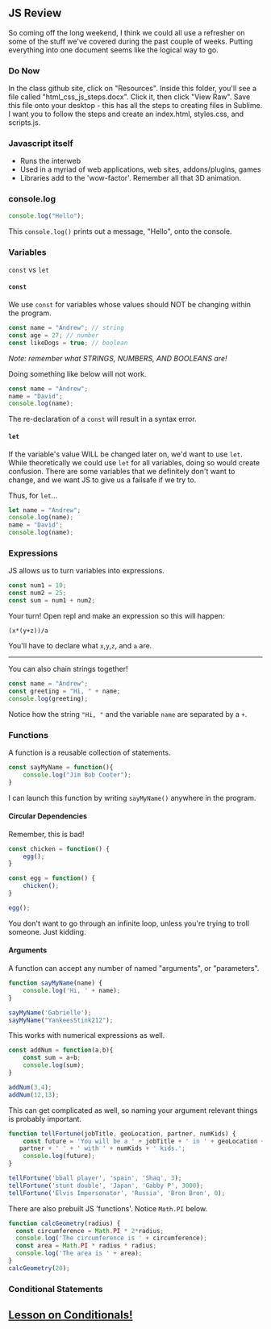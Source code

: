 ## JS Review

So coming off the long weekend, I think we could all use a refresher on some of the stuff we've covered during the past couple of weeks.  Putting everything into one document seems like the logical way to go.  

### Do Now 

In the class github site, click on "Resources".  Inside this folder, you'll see a file called "html_css_js_steps.docx".  Click it, then click "View Raw".  Save this file onto your desktop - this has all the steps to creating files in Sublime.  I want you to follow the steps and create an index.html, styles.css, and scripts.js.   

### Javascript itself

- Runs the interweb
- Used in a myriad of web applications, web sites, addons/plugins, games
- Libraries add to the 'wow-factor'.  Remember all that 3D animation.

### console.log

```js
console.log("Hello");
```

This `console.log()` prints out a message, "Hello", onto the console.

### Variables

`const` vs `let`

#### `const`

We use `const` for variables whose values should NOT be changing within the program.

```js
const name = "Andrew"; // string
const age = 27; // number
const likeDogs = true; // boolean
```

*Note: remember what STRINGS, NUMBERS, AND BOOLEANS are!*

Doing something like below will not work.

```js
const name = "Andrew";
name = "David";
console.log(name);
```

The re-declaration of a `const` will result in a syntax error.

#### `let`

If the variable's value WILL be changed later on, we'd want to use `let`.  While theoretically we could use `let` for all variables, doing so would create confusion.  There are some variables that we definitely don't want to change, and we want JS to give us a failsafe if we try to.

Thus, for `let`...

```js
let name = "Andrew";
console.log(name);
name = "David";
console.log(name);
```

### Expressions

JS allows us to turn variables into expressions.

```js
const num1 = 10;
const num2 = 25;
const sum = num1 + num2;
```

Your turn!  Open repl and make an expression so this will happen:

`(x*(y+z))/a`

You'll have to declare what `x`,`y`,`z`, and `a` are.

<hr>

You can also chain strings together!

```js
const name = "Andrew";
const greeting = "Hi, " + name;
console.log(greeting);
```

Notice how the string `"Hi, "` and the variable `name` are separated by a `+`.  

### Functions

A function is a reusable collection of statements.

```js
const sayMyName = function(){
	console.log("Jim Bob Cooter");
}
```

I can launch this function by writing `sayMyName()` anywhere in the program.  

#### Circular Dependencies

Remember, this is bad!

```js
const chicken = function() {
	egg();
}

const egg = function() {
	chicken();
}

egg();
```

You don't want to go through an infinite loop, unless you're trying to troll someone.  Just kidding.

#### Arguments

A function can accept any number of named "arguments", or "parameters".  

```js
function sayMyName(name) {
    console.log('Hi, ' + name);
}

sayMyName('Gabrielle');
sayMyName("YankeesStink212");
```

This works with numerical expressions as well.

```js
const addNum = function(a,b){
	const sum = a+b;
	console.log(sum);
}

addNum(3,4);
addNum(12,13);
```

This can get complicated as well, so naming your argument relevant things is probably important.

```js
function tellFortune(jobTitle, geoLocation, partner, numKids) {
    const future = 'You will be a ' + jobTitle + ' in ' + geoLocation + ' and married to ' +
   partner + ' ' + ' with ' + numKids + ' kids.';
    console.log(future);
}

tellFortune('bball player', 'spain', 'Shaq', 3);
tellFortune('stunt double', 'Japan', 'Gabby P', 3000);
tellFortune('Elvis Impersonator', 'Russia', 'Bron Bron', 0);
```

There are also prebuilt JS 'functions'.  Notice `Math.PI` below.  

```js
function calcGeometry(radius) {
  const circumference = Math.PI * 2*radius;
  console.log('The circumference is ' + circumference);
  const area = Math.PI * radius * radius;
  console.log('The area is ' + area);
}
calcGeometry(20);
```

### Conditional Statements

<h2><a href="https://github.com/gen-code/visions/blob/master/w10d1/intro_conditionals.md">Lesson on Conditionals!</a>

